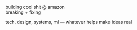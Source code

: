 building cool shit @ amazon  
breaking + fixing 

tech, design, systems, ml — whatever helps make ideas real 
